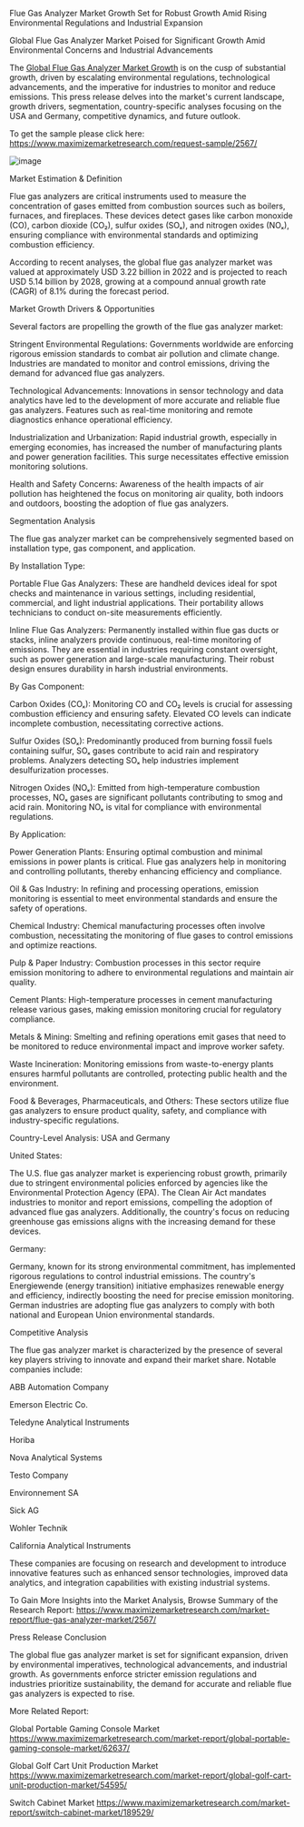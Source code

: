 Flue Gas Analyzer Market Growth Set for Robust Growth Amid Rising Environmental Regulations and Industrial Expansion


Global Flue Gas Analyzer Market Poised for Significant Growth Amid Environmental Concerns and Industrial Advancements

The [Global Flue Gas Analyzer Market Growth](https://www.maximizemarketresearch.com/market-report/flue-gas-analyzer-market/2567/) is on the cusp of substantial growth, driven by escalating environmental regulations, technological advancements, and the imperative for industries to monitor and reduce emissions. This press release delves into the market's current landscape, growth drivers, segmentation, country-specific analyses focusing on the USA and Germany, competitive dynamics, and future outlook.

To get the sample please click here: https://www.maximizemarketresearch.com/request-sample/2567/ 

![image](https://github.com/user-attachments/assets/a970edb2-051f-4a47-a649-ddb10397cffd)


Market Estimation & Definition

Flue gas analyzers are critical instruments used to measure the concentration of gases emitted from combustion sources such as boilers, furnaces, and fireplaces. These devices detect gases like carbon monoxide (CO), carbon dioxide (CO₂), sulfur oxides (SOₓ), and nitrogen oxides (NOₓ), ensuring compliance with environmental standards and optimizing combustion efficiency.

According to recent analyses, the global flue gas analyzer market was valued at approximately USD 3.22 billion in 2022 and is projected to reach USD 5.14 billion by 2028, growing at a compound annual growth rate (CAGR) of 8.1% during the forecast period.

Market Growth Drivers & Opportunities

Several factors are propelling the growth of the flue gas analyzer market:

Stringent Environmental Regulations: Governments worldwide are enforcing rigorous emission standards to combat air pollution and climate change. Industries are mandated to monitor and control emissions, driving the demand for advanced flue gas analyzers.

Technological Advancements: Innovations in sensor technology and data analytics have led to the development of more accurate and reliable flue gas analyzers. Features such as real-time monitoring and remote diagnostics enhance operational efficiency.

Industrialization and Urbanization: Rapid industrial growth, especially in emerging economies, has increased the number of manufacturing plants and power generation facilities. This surge necessitates effective emission monitoring solutions.

Health and Safety Concerns: Awareness of the health impacts of air pollution has heightened the focus on monitoring air quality, both indoors and outdoors, boosting the adoption of flue gas analyzers.

Segmentation Analysis

The flue gas analyzer market can be comprehensively segmented based on installation type, gas component, and application.

By Installation Type:

Portable Flue Gas Analyzers: These are handheld devices ideal for spot checks and maintenance in various settings, including residential, commercial, and light industrial applications. Their portability allows technicians to conduct on-site measurements efficiently.

Inline Flue Gas Analyzers: Permanently installed within flue gas ducts or stacks, inline analyzers provide continuous, real-time monitoring of emissions. They are essential in industries requiring constant oversight, such as power generation and large-scale manufacturing. Their robust design ensures durability in harsh industrial environments.

By Gas Component:

Carbon Oxides (COₓ): Monitoring CO and CO₂ levels is crucial for assessing combustion efficiency and ensuring safety. Elevated CO levels can indicate incomplete combustion, necessitating corrective actions.

Sulfur Oxides (SOₓ): Predominantly produced from burning fossil fuels containing sulfur, SOₓ gases contribute to acid rain and respiratory problems. Analyzers detecting SOₓ help industries implement desulfurization processes.

Nitrogen Oxides (NOₓ): Emitted from high-temperature combustion processes, NOₓ gases are significant pollutants contributing to smog and acid rain. Monitoring NOₓ is vital for compliance with environmental regulations.

By Application:

Power Generation Plants: Ensuring optimal combustion and minimal emissions in power plants is critical. Flue gas analyzers help in monitoring and controlling pollutants, thereby enhancing efficiency and compliance.

Oil & Gas Industry: In refining and processing operations, emission monitoring is essential to meet environmental standards and ensure the safety of operations.

Chemical Industry: Chemical manufacturing processes often involve combustion, necessitating the monitoring of flue gases to control emissions and optimize reactions.

Pulp & Paper Industry: Combustion processes in this sector require emission monitoring to adhere to environmental regulations and maintain air quality.

Cement Plants: High-temperature processes in cement manufacturing release various gases, making emission monitoring crucial for regulatory compliance.

Metals & Mining: Smelting and refining operations emit gases that need to be monitored to reduce environmental impact and improve worker safety.

Waste Incineration: Monitoring emissions from waste-to-energy plants ensures harmful pollutants are controlled, protecting public health and the environment.

Food & Beverages, Pharmaceuticals, and Others: These sectors utilize flue gas analyzers to ensure product quality, safety, and compliance with industry-specific regulations.

Country-Level Analysis: USA and Germany

United States:

The U.S. flue gas analyzer market is experiencing robust growth, primarily due to stringent environmental policies enforced by agencies like the Environmental Protection Agency (EPA). The Clean Air Act mandates industries to monitor and report emissions, compelling the adoption of advanced flue gas analyzers. Additionally, the country's focus on reducing greenhouse gas emissions aligns with the increasing demand for these devices.

Germany:

Germany, known for its strong environmental commitment, has implemented rigorous regulations to control industrial emissions. The country's Energiewende (energy transition) initiative emphasizes renewable energy and efficiency, indirectly boosting the need for precise emission monitoring. German industries are adopting flue gas analyzers to comply with both national and European Union environmental standards.

Competitive Analysis

The flue gas analyzer market is characterized by the presence of several key players striving to innovate and expand their market share. Notable companies include:

ABB Automation Company

Emerson Electric Co.

Teledyne Analytical Instruments

Horiba

Nova Analytical Systems

Testo Company

Environnement SA

Sick AG

Wohler Technik

California Analytical Instruments

These companies are focusing on research and development to introduce innovative features such as enhanced sensor technologies, improved data analytics, and integration capabilities with existing industrial systems.

To Gain More Insights into the Market Analysis, Browse Summary of the Research Report: https://www.maximizemarketresearch.com/market-report/flue-gas-analyzer-market/2567/ 

Press Release Conclusion

The global flue gas analyzer market is set for significant expansion, driven by environmental imperatives, technological advancements, and industrial growth. As governments enforce stricter emission regulations and industries prioritize sustainability, the demand for accurate and reliable flue gas analyzers is expected to rise.

 More Related Report:

Global Portable Gaming Console Market https://www.maximizemarketresearch.com/market-report/global-portable-gaming-console-market/62637/  

Global Golf Cart Unit Production Market https://www.maximizemarketresearch.com/market-report/global-golf-cart-unit-production-market/54595/ 

Switch Cabinet Market https://www.maximizemarketresearch.com/market-report/switch-cabinet-market/189529/ 
